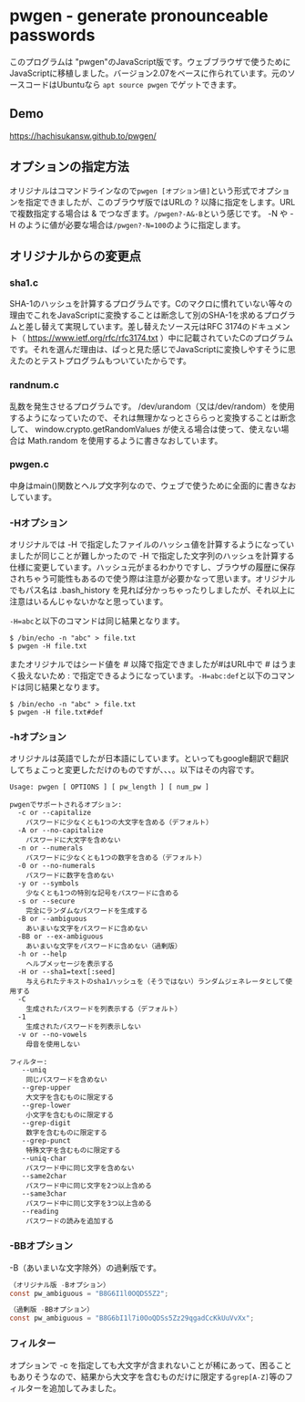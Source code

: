 pwgen - generate pronounceable passwords
====

このプログラムは "pwgen"のJavaScript版です。ウェブブラウザで使うためにJavaScriptに移植しました。バージョン2.07をベースに作られています。元のソースコードはUbuntuなら `apt source pwgen` でゲットできます。

## Demo

https://hachisukansw.github.to/pwgen/

## オプションの指定方法
オリジナルはコマンドラインなので`pwgen [オプション値]`という形式でオプションを指定できましたが、このブラウザ版ではURLの ? 以降に指定をします。URLで複数指定する場合は & でつなぎます。`/pwgen?-A&-B`という感じです。 -N や -H のように値が必要な場合は`/pwgen?-N=100`のように指定します。

## オリジナルからの変更点

### sha1.c
SHA-1のハッシュを計算するプログラムです。Cのマクロに慣れていない等々の理由でこれをJavaScriptに変換することは断念して別のSHA-1を求めるプログラムと差し替えて実現しています。差し替えたソース元はRFC 3174のドキュメント（ https://www.ietf.org/rfc/rfc3174.txt ）中に記載されていたCのプログラムです。それを選んだ理由は、ぱっと見た感じでJavaScriptに変換しやすそうに思えたのとテストプログラムもついていたからです。

### randnum.c
乱数を発生させるプログラムです。 /dev/urandom（又は/dev/random）を使用するようになっていたので、それは無理かなっとさららっと変換することは断念して、 window.crypto.getRandomValues が使える場合は使って、使えない場合は Math.random を使用するように書きなおしています。

### pwgen.c
中身はmain()関数とヘルプ文字列なので、ウェブで使うために全面的に書きなおしています。

### -Hオプション
オリジナルでは -H で指定したファイルのハッシュ値を計算するようになっていましたが同じことが難しかったので -H で指定した文字列のハッシュを計算する仕様に変更しています。ハッシュ元がまるわかりですし、ブラウザの履歴に保存されちゃう可能性もあるので使う際は注意が必要かなって思います。オリジナルでもパス名は .bash_history を見れば分かっちゃったりしましたが、それ以上に注意はいるんじゃないかなと思っています。

`-H=abc`と以下のコマンドは同じ結果となります。

```console:-H=abcと同じ結果
$ /bin/echo -n "abc" > file.txt
$ pwgen -H file.txt
```

またオリジナルではシード値を # 以降で指定できましたが#はURL中で # はうまく扱えないため : で指定できるようになっています。`-H=abc:def`と以下のコマンドは同じ結果となります。

```console:-H=abc&#58;defと同じ結果
$ /bin/echo -n "abc" > file.txt
$ pwgen -H file.txt#def
```

### -hオプション
オリジナルは英語でしたが日本語にしています。といってもgoogle翻訳で翻訳してちょこっと変更しただけのものですが、、、。以下はその内容です。

```text:-hオプション（日本語）
Usage: pwgen [ OPTIONS ] [ pw_length ] [ num_pw ]

pwgenでサポートされるオプション:
  -c or --capitalize
	パスワードに少なくとも1つの大文字を含める（デフォルト）
  -A or --no-capitalize
	パスワードに大文字を含めない
  -n or --numerals
	パスワードに少なくとも1つの数字を含める（デフォルト）
  -0 or --no-numerals
	パスワードに数字を含めない
  -y or --symbols
	少なくとも1つの特別な記号をパスワードに含める
  -s or --secure
	完全にランダムなパスワードを生成する
  -B or --ambiguous
	あいまいな文字をパスワードに含めない
  -BB or --ex-ambiguous
	あいまいな文字をパスワードに含めない（過剰版）
  -h or --help
	ヘルプメッセージを表示する
  -H or --sha1=text[:seed]
	与えられたテキストのsha1ハッシュを（そうではない）ランダムジェネレータとして使用する
  -C
	生成されたパスワードを列表示する（デフォルト）
  -1
	生成されたパスワードを列表示しない
  -v or --no-vowels
	母音を使用しない

フィルター:
   --uniq
	同じパスワードを含めない
   --grep-upper
	大文字を含むものに限定する
   --grep-lower
	小文字を含むものに限定する
   --grep-digit
	数字を含むものに限定する
   --grep-punct
	特殊文字を含むものに限定する
   --uniq-char
	パスワード中に同じ文字を含めない
   --same2char
	パスワード中に同じ文字を2つ以上含める
   --same3char
	パスワード中に同じ文字を3つ以上含める
   --reading
	パスワードの読みを追加する
```

### -BBオプション
-B（あいまいな文字除外）の過剰版です。

```text:pw_rand.c
（オリジナル版 -Bオプション）
const pw_ambiguous = "B8G6I1l0OQDS5Z2";

（過剰版 -BBオプション）
const pw_ambiguous = "B8G6bI1l7i0OoQDSs5Zz29qgadCcKkUuVvXx";
```

### フィルター
オプションで -c を指定しても大文字が含まれないことが稀にあって、困ることもありそうなので、結果から大文字を含むものだけに限定する`grep[A-Z]`等のフィルターを追加してみました。
